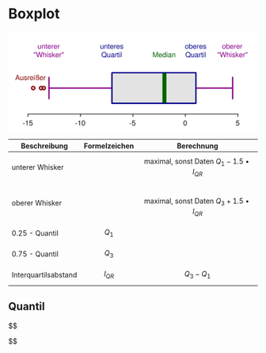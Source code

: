 # Boxplot

![](images/6C2FB507-9AAF-4AC1-9480-A52BA6AC6674.png)

| Beschreibung | Formelzeichen | Berechnung |
|--|--|--|
| unterer Whisker | | $$ \text{maximal, sonst Daten } Q_1 - 1.5 \bullet I_{QR} $$ |
| oberer Whisker | | $$ \text{maximal, sonst Daten } Q_3 + 1.5 \bullet I_{QR} $$ |
| 0.25 - Quantil | $$ Q_1 $$ | |
| 0.75 - Quantil | $$ Q_3 $$ | |
| Interquartilsabstand | $$ I_{QR} $$ | $$ Q_3 - Q_1 $$ |

## Quantil

$$



$$
